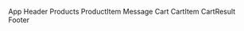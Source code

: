 App
    Header
    Products
        ProductItem
    Message
    Cart
        CartItem
        CartResult   
    Footer